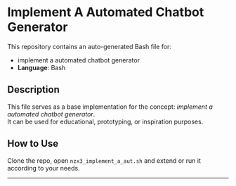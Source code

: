 # Implement A Automated Chatbot Generator

This repository contains an auto-generated Bash file for:

- implement a automated chatbot generator
- **Language**: Bash

## Description

This file serves as a base implementation for the concept: *implement a automated chatbot generator*.  
It can be used for educational, prototyping, or inspiration purposes.

## How to Use

Clone the repo, open `nzx3_implement_a_aut.sh` and extend or run it according to your needs.

---



